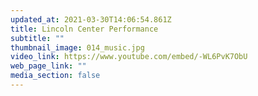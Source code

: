 ```yaml
---
updated_at: 2021-03-30T14:06:54.861Z
title: Lincoln Center Performance
subtitle: ""
thumbnail_image: 014_music.jpg
video_link: https://www.youtube.com/embed/-WL6PvK7ObU
web_page_link: ""
media_section: false
---
```


